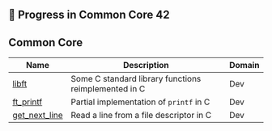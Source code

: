 
## 🚀 Progress in Common Core 42

<!-- Tronc Commun -->

## Common Core

| Name                                                       | Description                                          | Domain |
| ---------------------------------------------------------- | ---------------------------------------------------- | ------ |
| [libft](https://github.com/dbouizem/libft)                 | Some C standard library functions reimplemented in C | Dev    |
| [ft\_printf](https://github.com/dbouizem/ft_printf)        | Partial implementation of `printf` in C              | Dev    |
| [get_next_line](https://github.com/dbouizem/get_next_line) | Read a line from a file descriptor in C              | Dev    |



